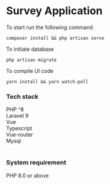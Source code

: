 # Survey Application

To start run the following command
```
composer install && php artisan serve
```

To initiate database
```
php artisan migrate
```

To compile UI code
```
yarn install && yarn watch-poll
```


### Tech stack
PHP ^8<br/>
Laravel 9<br/>
Vue<br/>
Typescript<br/>
Vue-router<br/>
Mysql<br/>
<br/>
### System requirement
PHP 8.0 or above
